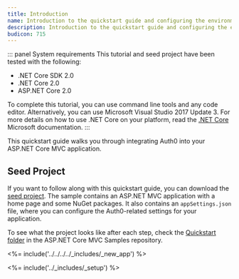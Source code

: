 ```yaml
---
title: Introduction
name: Introduction to the quickstart guide and configuring the environment
description: Introduction to the quickstart guide and configuring the environment.
budicon: 715
---
```


::: panel System requirements
This tutorial and seed project have been tested with the following:
* .NET Core SDK 2.0
* .NET Core 2.0
* ASP.NET Core 2.0

To complete this tutorial, you can use command line tools and any code editor. Alternatively, you can use Microsoft Visual Studio 2017 Update 3. For more details on how to use .NET Core on your platform, read the [.NET Core](https://www.microsoft.com/net/core) Microsoft documentation.
:::

This quickstart guide walks you through integrating Auth0 into your ASP.NET Core MVC application.

## Seed Project

If you want to follow along with this quickstart guide, you can download the [seed project](https://github.com/auth0-samples/auth0-aspnetcore-mvc-samples/tree/v2/Quickstart/00-Starter-Seed). The sample contains an ASP.NET MVC application with a home page and some NuGet packages. It also contains an `appSettings.json` file, where you can configure the Auth0-related settings for your application.

To see what the project looks like after each step, check the [Quickstart folder](https://github.com/auth0-samples/auth0-aspnetcore-mvc-samples/tree/v2/Quickstart)  in the ASP.NET Core MVC Samples repository.

<%= include('../../../../_includes/_new_app') %>

<%= include('../_includes/_setup') %>